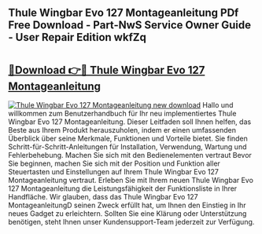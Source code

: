 ## Thule Wingbar Evo 127 Montageanleitung PDf Free Download - Part-NwS Service Owner Guide - User Repair Edition wkfZq

# <h2><a href="http://df6bni.blite.top/?on=Thule+Wingbar+Evo+127+Montageanleitung">🔗Download 👉🔴 Thule Wingbar Evo 127 Montageanleitung</a></h2>

[![Thule Wingbar Evo 127 Montageanleitung new download](https://i.imgur.com/lujVjoI.png)](http://df6bni.blite.top/?on=Thule+Wingbar+Evo+127+Montageanleitung)
Hallo und willkommen zum Benutzerhandbuch für Ihr neu implementiertes Thule Wingbar Evo 127 Montageanleitung. Dieser Leitfaden soll Ihnen helfen, das Beste aus Ihrem Produkt herauszuholen, indem er einen umfassenden Überblick über seine Merkmale, Funktionen und Vorteile bietet. Sie finden Schritt-für-Schritt-Anleitungen für Installation, Verwendung, Wartung und Fehlerbehebung. Machen Sie sich mit den Bedienelementen vertraut Bevor Sie beginnen, machen Sie sich mit der Position und Funktion aller Steuertasten und Einstellungen auf Ihrem Thule Wingbar Evo 127 Montageanleitung vertraut. Erleben Sie mit Ihrem neuen Thule Wingbar Evo 127 Montageanleitung die Leistungsfähigkeit der Funktionsliste in Ihrer Handfläche. Wir glauben, dass das Thule Wingbar Evo 127 MontageanleitungD seinen Zweck erfüllt hat, um Ihnen den Einstieg in Ihr neues Gadget zu erleichtern. Sollten Sie eine Klärung oder Unterstützung benötigen, steht Ihnen unser Kundensupport-Team jederzeit zur Verfügung.
